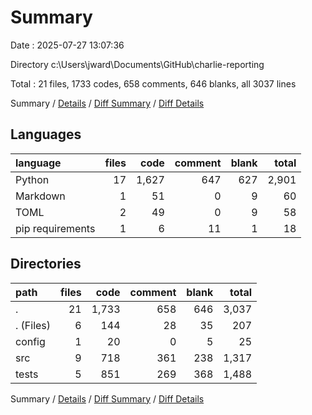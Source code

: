# Summary

Date : 2025-07-27 13:07:36

Directory c:\\Users\\jward\\Documents\\GitHub\\charlie-reporting

Total : 21 files,  1733 codes, 658 comments, 646 blanks, all 3037 lines

Summary / [Details](details.md) / [Diff Summary](diff.md) / [Diff Details](diff-details.md)

## Languages
| language | files | code | comment | blank | total |
| :--- | ---: | ---: | ---: | ---: | ---: |
| Python | 17 | 1,627 | 647 | 627 | 2,901 |
| Markdown | 1 | 51 | 0 | 9 | 60 |
| TOML | 2 | 49 | 0 | 9 | 58 |
| pip requirements | 1 | 6 | 11 | 1 | 18 |

## Directories
| path | files | code | comment | blank | total |
| :--- | ---: | ---: | ---: | ---: | ---: |
| . | 21 | 1,733 | 658 | 646 | 3,037 |
| . (Files) | 6 | 144 | 28 | 35 | 207 |
| config | 1 | 20 | 0 | 5 | 25 |
| src | 9 | 718 | 361 | 238 | 1,317 |
| tests | 5 | 851 | 269 | 368 | 1,488 |

Summary / [Details](details.md) / [Diff Summary](diff.md) / [Diff Details](diff-details.md)